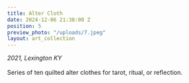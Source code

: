 ```yaml
---
title: Alter Cloth
date: 2024-12-06 21:38:00 Z
position: 5
preview_photo: "/uploads/7.jpeg"
layout: art_collection
---
```


*2021, Lexington KY* <br>
<br>
Series of ten quilted alter clothes for tarot, ritual, or reflection. 